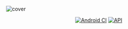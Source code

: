 ![cover](https://github.com/Project-GongGuBox/.github-private/assets/74421057/d4e754f2-1124-4595-94dd-e3a42ffc2ff2)
<div align="center">
  
  [![Android CI](https://github.com/Project-GongGuBox/GongGuBox-Android/actions/workflows/android.yml/badge.svg)](https://github.com/Project-GongGuBox/GongGuBox-Android/actions/workflows/android.yml)
  <a href="https://android-arsenal.com/api?level=30"><img alt="API" src="https://img.shields.io/badge/API-30%2B-brightgreen.svg?style=flat"/></a>
</div>
